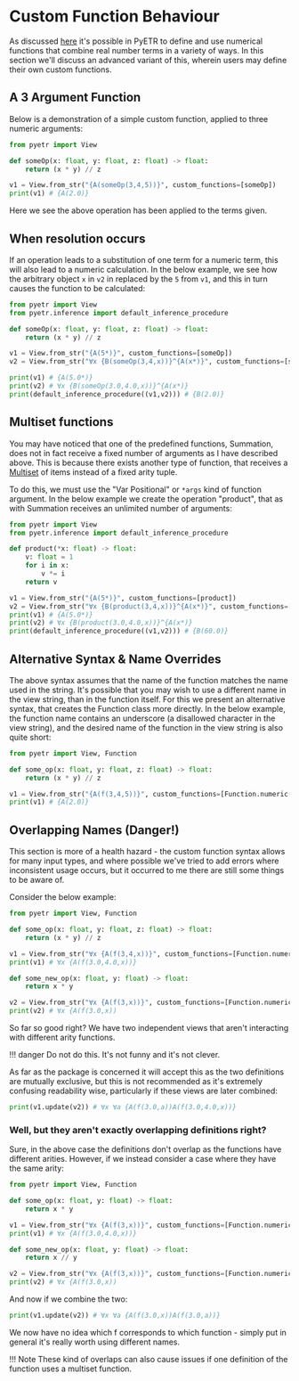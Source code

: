 # Custom Function Behaviour

As discussed [here](./getting_started/view_construction.md#numeric-functions) it's possible in PyETR to define and use numerical functions that combine real number terms in a variety of ways. In this section we'll discuss an advanced variant of this, wherein users may define their own custom functions.

## A 3 Argument Function

Below is a demonstration of a simple custom function, applied to three numeric arguments:
```py
from pyetr import View

def someOp(x: float, y: float, z: float) -> float:
    return (x * y) // z

v1 = View.from_str("{A(someOp(3,4,5))}", custom_functions=[someOp])
print(v1) # {A(2.0)}
```
Here we see the above operation has been applied to the terms given.

## When resolution occurs

If an operation leads to a substitution of one term for a numeric term, this will also lead to a numeric calculation. In the below example, we see how the arbitrary object `x` in `v2` in replaced by the `5` from `v1`, and this in turn causes the function to be calculated:

```py
from pyetr import View
from pyetr.inference import default_inference_procedure

def someOp(x: float, y: float, z: float) -> float:
    return (x * y) // z

v1 = View.from_str("{A(5*)}", custom_functions=[someOp])
v2 = View.from_str("∀x {B(someOp(3,4,x))}^{A(x*)}", custom_functions=[someOp])

print(v1) # {A(5.0*)}
print(v2) # ∀x {B(someOp(3.0,4.0,x))}^{A(x*)}
print(default_inference_procedure((v1,v2))) # {B(2.0)}
```

## Multiset functions

You may have noticed that one of the predefined functions, Summation, does not in fact receive a fixed number of arguments as I have described above. This is because there exists another type of function, that receives a [Multiset](./glossary.md#multiset) of items instead of a fixed arity tuple.

To do this, we must use the "Var Positional" or `*args` kind of function argument. In the below example we create the operation "product", that as with Summation receives an unlimited number of arguments:

```py
from pyetr import View
from pyetr.inference import default_inference_procedure

def product(*x: float) -> float:
    v: float = 1
    for i in x:
        v *= i
    return v

v1 = View.from_str("{A(5*)}", custom_functions=[product])
v2 = View.from_str("∀x {B(product(3,4,x))}^{A(x*)}", custom_functions=[product])
print(v1) # {A(5.0*)}
print(v2) # ∀x {B(product(3.0,4.0,x))}^{A(x*)}
print(default_inference_procedure((v1,v2))) # {B(60.0)}
```

## Alternative Syntax & Name Overrides

The above syntax assumes that the name of the function matches the name used in the string. It's possible that you may wish to use a different name in the view string, than in the function itself. For this we present an alternative syntax, that creates the Function class more directly. In the below example, the function name contains an underscore (a disallowed character in the view string), and the desired name of the function in the view string is also quite short:

```py
from pyetr import View, Function

def some_op(x: float, y: float, z: float) -> float:
    return (x * y) // z

v1 = View.from_str("{A(f(3,4,5))}", custom_functions=[Function.numeric(some_op, name_override='f')])
print(v1) # {A(2.0)}
```

## Overlapping Names (Danger!)

This section is more of a health hazard - the custom function syntax allows for many input types, and where possible we've tried to add errors where inconsistent usage occurs, but it occurred to me there are still some things to be aware of.

Consider the below example:

```py
from pyetr import View, Function

def some_op(x: float, y: float, z: float) -> float:
    return (x * y) // z

v1 = View.from_str("∀x {A(f(3,4,x))}", custom_functions=[Function.numeric(some_op, name_override='f')])
print(v1) # ∀x {A(f(3.0,4.0,x))}

def some_new_op(x: float, y: float) -> float:
    return x * y

v2 = View.from_str("∀x {A(f(3,x))}", custom_functions=[Function.numeric(some_new_op, name_override='f')])
print(v2) # ∀x {A(f(3.0,x))
```

So far so good right? We have two independent views that aren't interacting with different arity functions.

!!! danger
    Do not do this. It's not funny and it's not clever.

As far as the package is concerned it will accept this as the two definitions are mutually exclusive, but this is not recommended as it's extremely confusing readability wise, particularly if these views are later combined:
```py
print(v1.update(v2)) # ∀x ∀a {A(f(3.0,a))A(f(3.0,4.0,x))}
```

### Well, but they aren't exactly overlapping definitions right?

Sure, in the above case the definitions don't overlap as the functions have different arities. However, if we instead consider a case where they have the same arity:

```py
from pyetr import View, Function

def some_op(x: float, y: float) -> float:
    return x * y

v1 = View.from_str("∀x {A(f(3,x))}", custom_functions=[Function.numeric(some_op, name_override='f')])
print(v1) # ∀x {A(f(3.0,4.0,x))}

def some_new_op(x: float, y: float) -> float:
    return x // y

v2 = View.from_str("∀x {A(f(3,x))}", custom_functions=[Function.numeric(some_new_op, name_override='f')])
print(v2) # ∀x {A(f(3.0,x))
```

And now if we combine the two:
```py
print(v1.update(v2)) # ∀x ∀a {A(f(3.0,x))A(f(3.0,a))}
```
We now have no idea which f corresponds to which function - simply put in general it's really worth using different names.

!!! Note
    These kind of overlaps can also cause issues if one definition of the function uses a multiset function.
